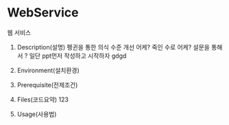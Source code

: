 # WebService

웹 서비스

1. Description(설명)
    펭귄을 통한 의식 수준 개선 
    어케? 죽인 수로
    어케? 설문을 통해서 
    ? 일단 ppt먼저 작성하고 시작하자
    gdgd
    
2. Environment(설치환경)

3. Prerequisite(전제조건)

4. Files(코드요약)
123
5. Usage(사용법)